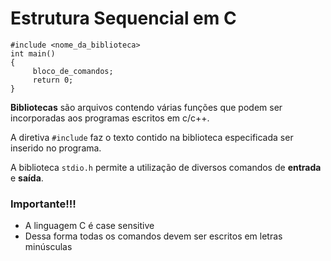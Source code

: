 # Estrutura Sequencial em C

```
#include <nome_da_biblioteca>
int main()
{
     bloco_de_comandos;
     return 0;
}
```

__Bibliotecas__ são arquivos contendo várias funções que podem ser incorporadas aos programas escritos em c/c++. 

A diretiva ```#include``` faz o texto contido na biblioteca especificada ser inserido no programa.

A biblioteca ```stdio.h``` permite a utilização de diversos comandos de __entrada__ e __saída__.

### Importante!!!
- A linguagem C é case sensitive
- Dessa forma todas os comandos devem ser escritos em letras minúsculas

